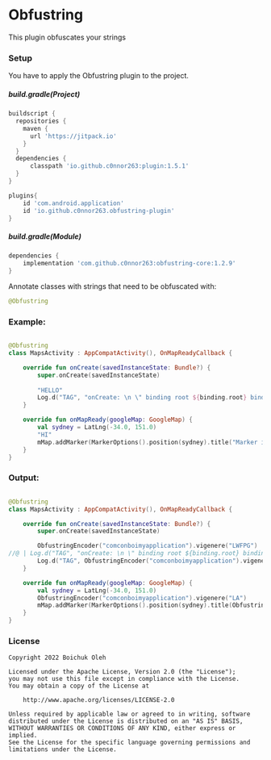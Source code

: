 # Obfustring

This plugin obfuscates your strings

### Setup
You have to apply the Obfustring plugin to the project.

##### build.gradle(Project)
```groovy
buildscript {
  repositories {
    maven { 
      url 'https://jitpack.io' 
    }
  }
  dependencies {
      classpath 'io.github.c0nnor263:plugin:1.5.1'
  }
}

plugins{
    id 'com.android.application'
    id 'io.github.c0nnor263.obfustring-plugin'
}
```

##### build.gradle(Module)
```groovy
dependencies {
    implementation 'com.github.c0nnor263:obfustring-core:1.2.9'
}
```


Annotate classes with strings that need to be obfuscated with: 
```kotlin
@Obfustring
```

### Example:

```kotlin

@Obfustring
class MapsActivity : AppCompatActivity(), OnMapReadyCallback {

    override fun onCreate(savedInstanceState: Bundle?) {
        super.onCreate(savedInstanceState)
        
        "HELLO"
        Log.d("TAG", "onCreate: \n \" binding root ${binding.root} binding def $binding def ")
    }

    override fun onMapReady(googleMap: GoogleMap) {
        val sydney = LatLng(-34.0, 151.0)
        "HI"
        mMap.addMarker(MarkerOptions().position(sydney).title("Marker in Sydney 5"))
    }
}
```

### Output:
```kotlin

@Obfustring
class MapsActivity : AppCompatActivity(), OnMapReadyCallback {

    override fun onCreate(savedInstanceState: Bundle?) {
        super.onCreate(savedInstanceState)

        ObfustringEncoder("comconboimyapplication").vigenere("LWFPG")
//@ | Log.d("TAG", "onCreate: \n \" binding root ${binding.root} binding def $binding def ")
        Log.d("TAG", ObfustringEncoder("comconboimyapplication").vigenere("mzWpqnsq: \n \" twpdtyv jmoa ¦${binding.root}¦ tuabube pre ¦$binding¦ pwt "))
    }

    override fun onMapReady(googleMap: GoogleMap) {
        val sydney = LatLng(-34.0, 151.0)
        ObfustringEncoder("comconboimyapplication").vigenere("LA")
        mMap.addMarker(MarkerOptions().position(sydney).title(ObfustringEncoder("comconboimyapplication").vigenere("Qmfiqe hz Qmfnpj 5")))
    }
}

```

### License
    Copyright 2022 Boichuk Oleh

    Licensed under the Apache License, Version 2.0 (the "License");
    you may not use this file except in compliance with the License.
    You may obtain a copy of the License at

        http://www.apache.org/licenses/LICENSE-2.0

    Unless required by applicable law or agreed to in writing, software
    distributed under the License is distributed on an "AS IS" BASIS,
    WITHOUT WARRANTIES OR CONDITIONS OF ANY KIND, either express or implied.
    See the License for the specific language governing permissions and
    limitations under the License.
